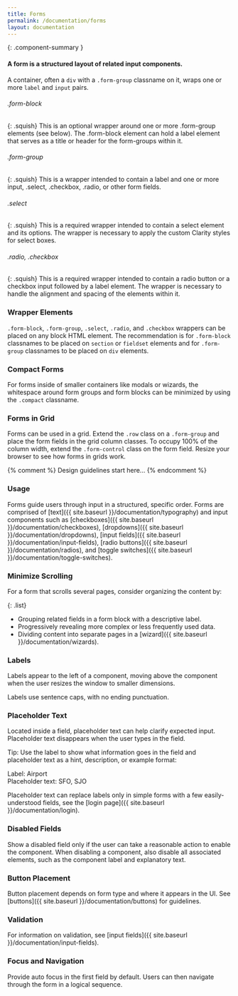 ```yaml
---
title: Forms
permalink: /documentation/forms
layout: documentation
---
```


{: .component-summary }
#### A form is a structured layout of related input components.

A container, often a <code class="clr-code">div</code> with a <code class="clr-code">.form-group</code> classname on it, wraps one or more <code class="clr-code">label</code> and <code class="clr-code">input</code> pairs.

###### .form-block

{: .squish}
This is an optional wrapper around one or more .form-group elements (see below). The .form-block element can hold a label element that serves as a title or header for the form-groups within it.

###### .form-group

{: .squish}
This is a wrapper intended to contain a label and one or more input, .select, .checkbox, .radio, or other form fields.

###### .select

{: .squish}
This is a required wrapper intended to contain a select element and its options. The wrapper is necessary to apply the custom Clarity styles for select boxes.

###### .radio, .checkbox

{: .squish}
This is a required wrapper intended to contain a radio button or a checkbox input followed by a label element. The wrapper is necessary to handle the alignment and spacing of the elements within it.

### Wrapper Elements

<code class="clr-code">.form-block</code>, <code class="clr-code">.form-group</code>, <code class="clr-code">.select</code>, <code class="clr-code">.radio</code>, and <code class="clr-code">.checkbox</code> wrappers can be placed on any block HTML element. The recommendation is for <code class="clr-code">.form-block</code> classnames to be placed on <code class="clr-code">section</code> or <code class="clr-code">fieldset</code> elements and for <code class="clr-code">.form-group</code> classnames to be placed on <code class="clr-code">div</code> elements.

<clr-forms-demo-fields></clr-forms-demo-fields>

### Compact Forms

For forms inside of smaller containers like modals or wizards, the whitespace around form groups and form blocks can be minimized by using the <code>.compact</code> classname.

<clr-forms-compact-demo></clr-forms-compact-demo>

### Forms in Grid

Forms can be used in a grid. Extend the <code class="clr-code">.row</code> class on a <code class="clr-code">.form-group</code>
and place the form fields in the grid column classes. To occupy 100% of the column width, extend the <code class="clr-code">.form-control</code> class on the form field. Resize your browser to see how forms in grids work.

<clr-forms-demo-grid></clr-forms-demo-grid>

{% comment %}
    Design guidelines start here...
{% endcomment %}

### Usage

Forms guide users through input in a structured, specific order.  Forms are comprised of [text]({{ site.baseurl }}/documentation/typography) and input components such as [checkboxes]({{ site.baseurl }}/documentation/checkboxes), [dropdowns]({{ site.baseurl }}/documentation/dropdowns), [input fields]({{ site.baseurl }}/documentation/input-fields), [radio buttons]({{ site.baseurl }}/documentation/radios), and [toggle switches]({{ site.baseurl }}/documentation/toggle-switches).

### Minimize Scrolling

For a form that scrolls several pages, consider organizing the content by:

{: .list}
- Grouping related fields in a form block with a descriptive label.
- Progressively revealing more complex or less frequently used data.
- Dividing content into separate pages in a [wizard]({{ site.baseurl }}/documentation/wizards).

### Labels

Labels appear to the left of a component, moving above the component when the user resizes the window to smaller dimensions.

Labels use sentence caps, with no ending punctuation.

### Placeholder Text

Located inside a field, placeholder text can help clarify expected input.  Placeholder text disappears when the user types in the field.

Tip: Use the label to show what information goes in the field and placeholder text as a hint, description, or example format:

Label: Airport
<br>
Placeholder text:  SFO, SJO

Placeholder text can replace labels only in simple forms with a few easily-understood fields, see the [login page]({{ site.baseurl }}/documentation/login).

### Disabled Fields

Show a disabled field only if the user can take a reasonable action to enable the component.  When disabling a component, also disable all associated elements, such as the component label and explanatory text.

### Button Placement

Button placement depends on form type and where it appears in the UI.  See [buttons]({{ site.baseurl }}/documentation/buttons) for guidelines.

### Validation

For information on validation, see [input fields]({{ site.baseurl }}/documentation/input-fields).

### Focus and Navigation

Provide auto focus in the first field by default.  Users can then navigate through the form in a logical sequence.
